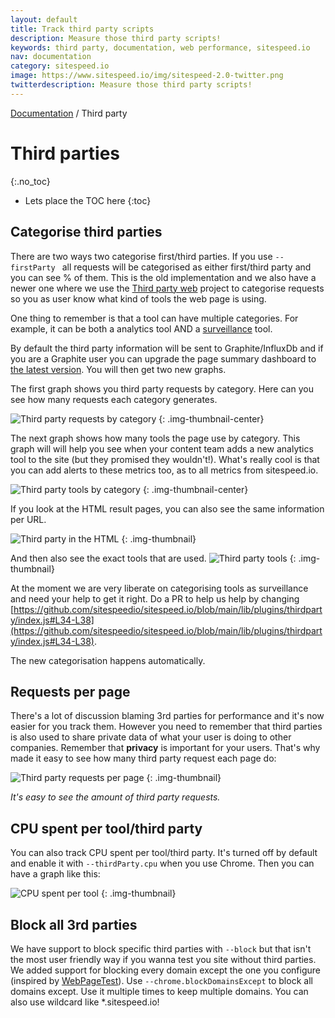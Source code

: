 ```yaml
---
layout: default
title: Track third party scripts
description: Measure those third party scripts!
keywords: third party, documentation, web performance, sitespeed.io
nav: documentation
category: sitespeed.io
image: https://www.sitespeed.io/img/sitespeed-2.0-twitter.png
twitterdescription: Measure those third party scripts!
---
```


[Documentation]({{site.baseurl}}/documentation/sitespeed.io/) / Third party

# Third parties
{:.no_toc}

* Lets place the TOC here
{:toc}


## Categorise third parties
There are two ways two categorise first/third parties. If you use  `--firstParty ` all requests will be categorised as either first/third party and you can see % of them. This is the old implementation and we also have a newer one where we use the [Third party web](https://github.com/patrickhulce/third-party-web) project to categorise requests so you as user know what kind of tools the web page is using.


One thing to remember is that a tool can have multiple categories. For example, it can be both a analytics tool AND a [surveillance](https://en.wikipedia.org/wiki/Surveillance_capitalism) tool.

By default the third party information will be sent to Graphite/InfluxDb and if you are a Graphite user you can upgrade the page summary dashboard to [the latest version](https://github.com/sitespeedio/grafana-bootstrap-docker/blob/main/dashboards/graphite/PageSummary.json). You will then get two new graphs.

The first graph shows you third party requests by category. Here can you see how many requests each category generates.

![Third party requests by category]({{site.baseurl}}/img/8.9/thirdparty-requests-grafana.png)
{: .img-thumbnail-center}

The next graph shows how many tools the page use by category. This graph will will help you see when your content team adds a new analytics tool to the site (but they promised they wouldn't!). What's really cool is that you can add alerts to these metrics too, as to all metrics from sitespeed.io.

![Third party tools by category]({{site.baseurl}}/img/8.9/thirdparty-tools-grafana.png)
{: .img-thumbnail-center}

If you look at the HTML result pages, you can also see the same information per URL.

![Third party in the HTML]({{site.baseurl}}/img/8.9/thirdparty-html.png)
{: .img-thumbnail}

And then also see the exact tools that are used.
![Third party tools]({{site.baseurl}}/img/8.9/thirdparty-tools-html.png)
{: .img-thumbnail}

At the moment we are very liberate on categorising tools as surveillance and need your help to get it right. Do a PR to help us help by changing [https://github.com/sitespeedio/sitespeed.io/blob/main/lib/plugins/thirdparty/index.js#L34-L38](https://github.com/sitespeedio/sitespeed.io/blob/main/lib/plugins/thirdparty/index.js#L34-L38).

The new categorisation happens automatically.


## Requests per page
There's a lot of discussion blaming 3rd parties for performance and it's now easier for you track them. However you need to remember that third parties is also used to share private data of what your user is doing to other companies. Remember that **privacy** is important for your users. That's why made it easy to see how many third party request each page do:

![Third party requests per page]({{site.baseurl}}/img/thirdpartyrequests-pages.png)
{: .img-thumbnail}
<p class="image-info">
 <em class="small center">It's easy to see the amount of third party requests.</em>
</p>

## CPU spent per tool/third party
You can also track CPU spent per tool/third party. It's turned off by default and enable it with `--thirdParty.cpu` when you use Chrome. Then you can have a graph like this:

![CPU spent per tool]({{site.baseurl}}/img/cpu-per-tool.png)
{: .img-thumbnail}

## Block all 3rd parties

We have support to block specific third parties with `--block` but that isn't the most user friendly way if you wanna test you site without third parties. We added support for blocking every domain except the one you configure (inspired by [WebPageTest](https://www.webpagetest.org)). 
Use `--chrome.blockDomainsExcept` to block all domains except. Use it multiple times to keep multiple domains. You can also use wildcard like *.sitespeed.io!
